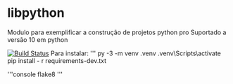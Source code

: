 # libpython
Modulo para exemplificar a construção de projetos python pro
Suportado a versão 10 em python

[![Build Status](https://app.travis-ci.com/cyaconquista/libpython.svg?branch=main)](https://app.travis-ci.com/cyaconquista/libpython)
Para instalar:
'''
py -3 -m venv .venv
.venv\Scripts\activate
pip install - r requirements-dev.txt

'''console
flake8
'''

